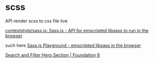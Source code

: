 # scss
API render scss to css file live

[contextstyle/sass.js: Sass.js - API for emscripted libsass to run in the browser](https://github.com/contextstyle/sass.js)

such here
[Sass.js Playground - emscripted libsass in the browser](https://sass.js.org/)

[Search and Filter Hero Section | Foundation 6](https://get.foundation/building-blocks/blocks/hero-search-filter.html)

